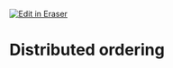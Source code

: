 <p><a target="_blank" href="https://app.eraser.io/workspace/691qDJ1BvBXZDkxuXN1l" id="edit-in-eraser-github-link"><img alt="Edit in Eraser" src="https://firebasestorage.googleapis.com/v0/b/second-petal-295822.appspot.com/o/images%2Fgithub%2FOpen%20in%20Eraser.svg?alt=media&amp;token=968381c8-a7e7-472a-8ed6-4a6626da5501"></a></p>

# Distributed ordering



<!--- Eraser file: https://app.eraser.io/workspace/691qDJ1BvBXZDkxuXN1l --->